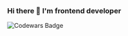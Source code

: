 ### Hi there 👋 I'm frontend developer

<img alt="Codewars Badge" src="https://www.codewars.com/users/Katozaaaa/badges/large">
